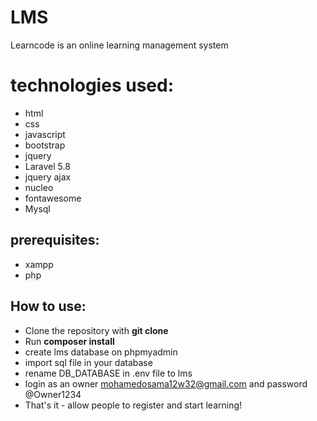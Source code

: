 # LMS
Learncode is an online learning management system

# technologies used:
- html
- css
- javascript
- bootstrap
- jquery
- Laravel 5.8
- jquery ajax
- nucleo
- fontawesome
- Mysql 

## prerequisites:
- xampp 
- php

## How to use:
- Clone the repository with __git clone__
- Run __composer install__
- create lms database on phpmyadmin
- import sql file in your database
- rename DB_DATABASE in .env file to lms
- login as an owner mohamedosama12w32@gmail.com and password @Owner1234
- That's it - allow people to register and start learning!
